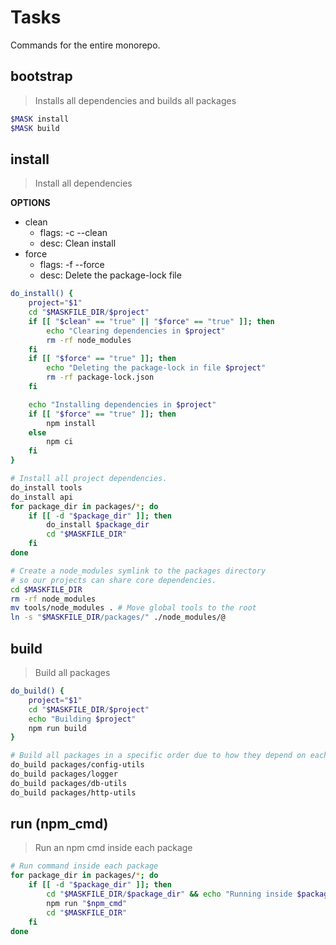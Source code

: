 # Tasks

Commands for the entire monorepo.





## bootstrap
> Installs all dependencies and builds all packages

~~~bash
$MASK install
$MASK build
~~~





## install
> Install all dependencies

**OPTIONS**
* clean
    * flags: -c --clean
    * desc: Clean install
* force
    * flags: -f --force
    * desc: Delete the package-lock file

~~~bash
do_install() {
    project="$1"
    cd "$MASKFILE_DIR/$project"
    if [[ "$clean" == "true" || "$force" == "true" ]]; then
        echo "Clearing dependencies in $project"
        rm -rf node_modules
    fi
    if [[ "$force" == "true" ]]; then
        echo "Deleting the package-lock in file $project"
        rm -rf package-lock.json
    fi

    echo "Installing dependencies in $project"
    if [[ "$force" == "true" ]]; then
        npm install
    else
        npm ci
    fi
}

# Install all project dependencies.
do_install tools
do_install api
for package_dir in packages/*; do
    if [[ -d "$package_dir" ]]; then
        do_install $package_dir
        cd "$MASKFILE_DIR"
    fi
done

# Create a node_modules symlink to the packages directory
# so our projects can share core dependencies.
cd $MASKFILE_DIR
rm -rf node_modules
mv tools/node_modules . # Move global tools to the root
ln -s "$MASKFILE_DIR/packages/" ./node_modules/@
~~~





## build
> Build all packages

~~~bash
do_build() {
    project="$1"
    cd "$MASKFILE_DIR/$project"
    echo "Building $project"
    npm run build
}

# Build all packages in a specific order due to how they depend on each other.
do_build packages/config-utils
do_build packages/logger
do_build packages/db-utils
do_build packages/http-utils
~~~





## run (npm_cmd)
> Run an npm cmd inside each package

~~~bash
# Run command inside each package
for package_dir in packages/*; do
    if [[ -d "$package_dir" ]]; then
        cd "$MASKFILE_DIR/$package_dir" && echo "Running inside $package_dir"
        npm run "$npm_cmd"
        cd "$MASKFILE_DIR"
    fi
done
~~~
